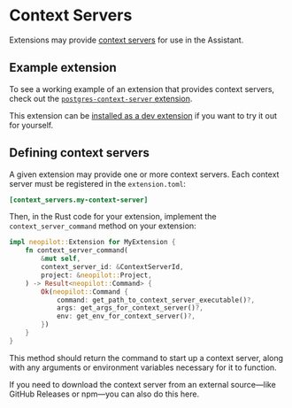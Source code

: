 # Context Servers

Extensions may provide [context servers](../ai/mcp.md) for use in the Assistant.

## Example extension

To see a working example of an extension that provides context servers, check out the [`postgres-context-server` extension](https://github.com/neopilot-extensions/postgres-context-server).

This extension can be [installed as a dev extension](./developing-extensions.html#developing-an-extension-locally) if you want to try it out for yourself.

## Defining context servers

A given extension may provide one or more context servers. Each context server must be registered in the `extension.toml`:

```toml
[context_servers.my-context-server]
```

Then, in the Rust code for your extension, implement the `context_server_command` method on your extension:

```rust
impl neopilot::Extension for MyExtension {
    fn context_server_command(
        &mut self,
        context_server_id: &ContextServerId,
        project: &neopilot::Project,
    ) -> Result<neopilot::Command> {
        Ok(neopilot::Command {
            command: get_path_to_context_server_executable()?,
            args: get_args_for_context_server()?,
            env: get_env_for_context_server()?,
        })
    }
}
```

This method should return the command to start up a context server, along with any arguments or environment variables necessary for it to function.

If you need to download the context server from an external source—like GitHub Releases or npm—you can also do this here.
